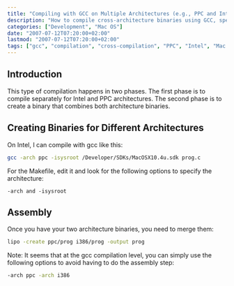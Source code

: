 ```yaml
---
title: "Compiling with GCC on Multiple Architectures (e.g., PPC and Intel)"
description: "How to compile cross-architecture binaries using GCC, specifically for PPC and Intel architectures"
categories: ["Development", "Mac OS"]
date: "2007-07-12T07:20:00+02:00"
lastmod: "2007-07-12T07:20:00+02:00"
tags: ["gcc", "compilation", "cross-compilation", "PPC", "Intel", "Mac OS X", "development"]
---
```


## Introduction

This type of compilation happens in two phases. The first phase is to compile separately for Intel and PPC architectures. The second phase is to create a binary that combines both architecture binaries.

## Creating Binaries for Different Architectures

On Intel, I can compile with gcc like this:

```bash
gcc -arch ppc -isysroot /Developer/SDKs/MacOSX10.4u.sdk prog.c
```

For the Makefile, edit it and look for the following options to specify the architecture:

```
-arch and -isysroot
```

## Assembly

Once you have your two architecture binaries, you need to merge them:

```bash
lipo -create ppc/prog i386/prog -output prog
```

Note: It seems that at the gcc compilation level, you can simply use the following options to avoid having to do the assembly step:

```bash
-arch ppc -arch i386
```
